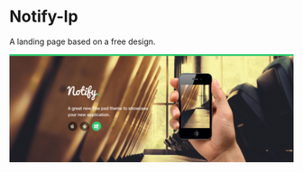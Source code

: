 # Notify-lp

A landing page based on a free design.

<img src='/title_screen.jpg' style='align:center'>
